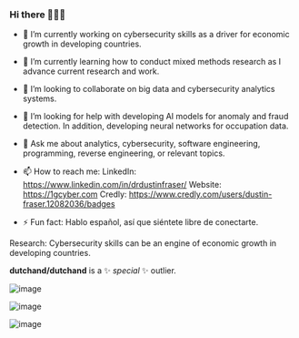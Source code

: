 ### Hi there 👋🤖💫



- 🔭 I’m currently working on cybersecurity skills as a driver for economic growth in developing countries.

- 🌱 I’m currently learning how to conduct mixed methods research as I advance current research and work. 

- 👯 I’m looking to collaborate on big data and cybersecurity analytics systems. 

- 🤔 I’m looking for help with developing AI models for anomaly and fraud detection. In addition, developing neural networks for occupation data.

- 💬 Ask me about analytics, cybersecurity, software engineering, programming, reverse engineering, or relevant topics. 

- 📫 How to reach me: 
                      LinkedIn: https://www.linkedin.com/in/drdustinfraser/
                      Website: https://1gcyber.com
                      Credly: https://www.credly.com/users/dustin-fraser.12082036/badges
- ⚡ Fun fact: Hablo español, así que siéntete libre de conectarte.

Research: Cybersecurity skills can be an engine of economic growth in developing countries.

**dutchand/dutchand** is a ✨ _special_ ✨ outlier.

![image](https://user-images.githubusercontent.com/6117230/185746615-c6b5921c-b8a6-40ee-8b6f-fe2190919090.png)

![image](https://user-images.githubusercontent.com/6117230/185746623-707709ea-aef7-43b9-8104-9019d4d3a3a1.png)

![image](https://user-images.githubusercontent.com/6117230/185746630-d76af0d3-de4e-4b85-9fd2-7261c548fb81.png)
